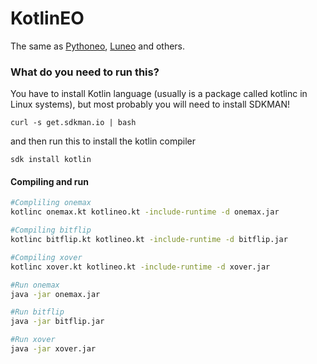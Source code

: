 # KotlinEO

The same as [Pythoneo](https://github.com/iblancasa/PythonEO), [Luneo](https://github.com/JJ/LunEO) and others.


### What do you need to run this?

You have to install Kotlin language (usually is a package called
kotlinc in Linux systems), but most probably you will need to install
SDKMAN!

    curl -s get.sdkman.io | bash

and then run this to install the kotlin compiler

	sdk install kotlin

#### Compiling and run
```bash
#Compliling onemax
kotlinc onemax.kt kotlineo.kt -include-runtime -d onemax.jar

#Compiling bitflip
kotlinc bitflip.kt kotlineo.kt -include-runtime -d bitflip.jar

#Compiling xover
kotlinc xover.kt kotlineo.kt -include-runtime -d xover.jar

#Run onemax
java -jar onemax.jar

#Run bitflip
java -jar bitflip.jar

#Run xover
java -jar xover.jar
```
